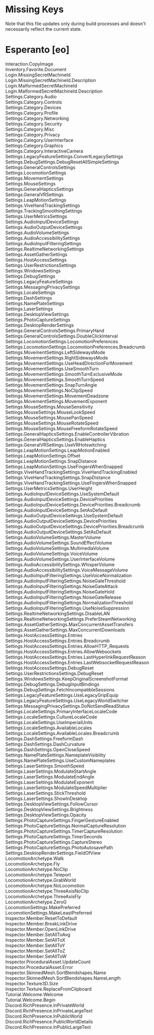 # Missing Keys
Note that this file updates only during build processes and doesn't necessarily reflect the current state.

# Esperanto [eo]
Interaction.CopyImage  
Inventory.Favorite.Document  
Login.MissingSecretMachineId  
Login.MissingSecretMachineId.Description  
Login.MalformedSecretMachineId  
Login.MalformedSecretMachineId.Description  
Settings.Category.Audio  
Settings.Category.Controls  
Settings.Category.Devices  
Settings.Category.Profile  
Settings.Category.Networking  
Settings.Category.Security  
Settings.Category.Misc  
Settings.Category.Privacy  
Settings.Category.UserInterface  
Settings.Category.Graphics  
Settings.Category.InteractiveCamera  
Settings.LegacyFeatureSettings.ConvertLegacySettings  
Settings.DebugSettings.DebugResetAllSimpleSettings  
Settings.GeneralControlsSettings  
Settings.LocomotionSettings  
Settings.MovementSettings  
Settings.MouseSettings  
Settings.GeneralHapticsSettings  
Settings.GeneralVRSettings  
Settings.LeapMotionSettings  
Settings.ViveHandTrackingSettings  
Settings.TrackingSmoothingSettings  
Settings.UserMetricsSettings  
Settings.AudioInputDeviceSettings  
Settings.AudioOutputDeviceSettings  
Settings.AudioVolumeSettings  
Settings.AudioAccessibilitySettings  
Settings.AudioInputFilteringSettings  
Settings.RealtimeNetworkingSettings  
Settings.AssetGatherSettings  
Settings.HostAccessSettings  
Settings.UserRestrictionsSettings  
Settings.WindowsSettings  
Settings.DebugSettings  
Settings.LegacyFeatureSettings  
Settings.MessagingPrivacySettings  
Settings.LocaleSettings  
Settings.DashSettings  
Settings.NamePlateSettings  
Settings.LaserSettings  
Settings.DesktopViewSettings  
Settings.PhotoCaptureSettings  
Settings.DesktopRenderSettings  
Settings.GeneralControlsSettings.PrimaryHand  
Settings.GeneralControlsSettings.DoubleClickInterval  
Settings.LocomotionSettings.LocomotionPreferences  
Settings.LocomotionSettings.LocomotionPreferences.Breadcrumb  
Settings.MovementSettings.LeftSidewaysMode  
Settings.MovementSettings.RightSidewaysMode  
Settings.MovementSettings.UseHeadDirectionForMovement  
Settings.MovementSettings.UseSmoothTurn  
Settings.MovementSettings.SmoothTurnExclusiveMode  
Settings.MovementSettings.SmoothTurnSpeed  
Settings.MovementSettings.SnapTurnAngle  
Settings.MovementSettings.NoClipSpeed  
Settings.MovementSettings.MovementDeadzone  
Settings.MovementSettings.MovementExponent  
Settings.MouseSettings.MouseSensitivity  
Settings.MouseSettings.MouseLookSpeed  
Settings.MouseSettings.MousePanSpeed  
Settings.MouseSettings.MouseRotateSpeed  
Settings.MouseSettings.MouseFreeformRotateSpeed  
Settings.GeneralHapticsSettings.EnableControllerVibration  
Settings.GeneralHapticsSettings.EnableHaptics  
Settings.GeneralVRSettings.UseVRHotswitching  
Settings.LeapMotionSettings.LeapMotionEnabled  
Settings.LeapMotionSettings.Offset  
Settings.LeapMotionSettings.SnapDistance  
Settings.LeapMotionSettings.UseFingersWhenSnapped  
Settings.ViveHandTrackingSettings.ViveHandTrackingEnabled  
Settings.ViveHandTrackingSettings.SnapDistance  
Settings.ViveHandTrackingSettings.UseFingersWhenSnapped  
Settings.UserMetricsSettings.UserHeight  
Settings.AudioInputDeviceSettings.UseSystemDefault  
Settings.AudioInputDeviceSettings.DevicePriorities  
Settings.AudioInputDeviceSettings.DevicePriorities.Breadcrumb  
Settings.AudioInputDeviceSettings.SetAsDefault  
Settings.AudioOutputDeviceSettings.UseSystemDefault  
Settings.AudioOutputDeviceSettings.DevicePriorities  
Settings.AudioOutputDeviceSettings.DevicePriorities.Breadcrumb  
Settings.AudioOutputDeviceSettings.SetAsDefault  
Settings.AudioVolumeSettings.MasterVolume  
Settings.AudioVolumeSettings.SoundEffectVolume  
Settings.AudioVolumeSettings.MultimediaVolume  
Settings.AudioVolumeSettings.VoiceVolume  
Settings.AudioVolumeSettings.UserInterfaceVolume  
Settings.AudioAccessibilitySettings.WhisperVolume  
Settings.AudioAccessibilitySettings.VoiceMessageVolume  
Settings.AudioInputFilteringSettings.UseVoiceNormalization  
Settings.AudioInputFilteringSettings.NoiseGateThreshold  
Settings.AudioInputFilteringSettings.NoiseGateAttack  
Settings.AudioInputFilteringSettings.NoiseGateHold  
Settings.AudioInputFilteringSettings.NoiseGateRelease  
Settings.AudioInputFilteringSettings.NormalizationThreshold  
Settings.AudioInputFilteringSettings.UseNoiseSuppression  
Settings.RealtimeNetworkingSettings.DisableLAN  
Settings.RealtimeNetworkingSettings.PreferSteamNetworking  
Settings.AssetGatherSettings.MaxConcurrentAssetTransfers  
Settings.AssetGatherSettings.MaxConcurrentDownloads  
Settings.HostAccessSettings.Entries  
Settings.HostAccessSettings.Entries.Breadcrumb  
Settings.HostAccessSettings.Entries.AllowHTTP_Requests  
Settings.HostAccessSettings.Entries.AllowWebsockets  
Settings.HostAccessSettings.Entries.LastHyperlinkRequestReason  
Settings.HostAccessSettings.Entries.LastWebsocketRequestReason  
Settings.HostAccessSettings.DebugReset  
Settings.UserRestrictionsSettings.DebugReset  
Settings.WindowsSettings.KeepOriginalScreenshotFormat  
Settings.DebugSettings.DebugInputBindings  
Settings.DebugSettings.FetchIncompatibleSessions  
Settings.LegacyFeatureSettings.UseLegacyGripEquip  
Settings.LegacyFeatureSettings.UseLegacyWorldSwitcher  
Settings.MessagingPrivacySettings.DoNotSendReadStatus  
Settings.LocaleSettings.PrimaryInterfaceLocaleCode  
Settings.LocaleSettings.CultureLocaleCode  
Settings.LocaleSettings.UseImperialUnits  
Settings.LocaleSettings.AvailableLocales  
Settings.LocaleSettings.AvailableLocales.Breadcrumb  
Settings.DashSettings.FreeformDash  
Settings.DashSettings.DashCurvature  
Settings.DashSettings.OpenCloseSpeed  
Settings.NamePlateSettings.NameplateVisibility  
Settings.NamePlateSettings.UseCustomNameplates  
Settings.LaserSettings.SmoothSpeed  
Settings.LaserSettings.ModulateStartAngle  
Settings.LaserSettings.ModulateEndAngle  
Settings.LaserSettings.ModulateExponent  
Settings.LaserSettings.ModulateSpeedMultiplier  
Settings.LaserSettings.StickThreshold  
Settings.LaserSettings.ShowInDesktop  
Settings.DesktopViewSettings.FollowCursor  
Settings.DesktopViewSettings.Brightness  
Settings.DesktopViewSettings.Opacity  
Settings.PhotoCaptureSettings.FingerGestureEnabled  
Settings.PhotoCaptureSettings.NormalCaptureResolution  
Settings.PhotoCaptureSettings.TimerCaptureResolution  
Settings.PhotoCaptureSettings.TimerSeconds  
Settings.PhotoCaptureSettings.CaptureStereo  
Settings.PhotoCaptureSettings.PhotoAutosavePath  
Settings.DesktopRenderSettings.FieldOfView  
LocomotionArchetype.Walk  
LocomotionArchetype.Fly  
LocomotionArchetype.NoClip  
LocomotionArchetype.Teleport  
LocomotionArchetype.GrabWorld  
LocomotionArchetype.NoLocomotion  
LocomotionArchetype.ThreeAxisNoClip  
LocomotionArchetype.ThreeAxisFly  
LocomotionArchetype.ZeroG  
LocomotionSettings.MakePreferred  
LocomotionSettings.MakeLeastPreferred  
Inspector.Member.ResetToDefault  
Inspector.Member.BreakLinkDrive  
Inspector.Member.OpenLinkDrive  
Inspector.Member.SetAllToAvg  
Inspector.Member.SetAllToX  
Inspector.Member.SetAllToY  
Inspector.Member.SetAllToZ  
Inspector.Member.SetAllToW  
Inspector.ProceduralAsset.UpdateCount  
Inspector.ProceduralAsset.Error  
Inspector.SkinnedMesh.SortBlendshapes.Name  
Inspector.SkinnedMesh.SortBlendshapes.NameLength  
Inspector.Texture3D.Size  
Inspector.Texture.ReplaceFromClipboard  
Tutorial.Welcome.Welcome  
Tutorial.Welcome.Begin  
Discord.RichPresence.InPrivateWorld  
Discord.RichPresence.InPrivateLargeText  
Discord.RichPresence.InPublicWorld  
Discord.RichPresence.PublicWorldDetails  
Discord.RichPresence.InPublicLargeText  

